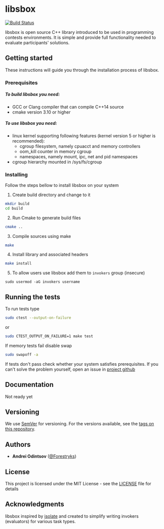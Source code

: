 # libsbox
[![Build Status](https://travis-ci.org/Forestryks/libsbox.svg?branch=master)](https://travis-ci.org/Forestryks/libsbox)

libsbox is open source C++ library introduced to be used in programming contests environments. It is simple and provide full functionality needed to evaluate participants' solutions.

## Getting started

These instructions will guide you through the installation process of libsbox.

### Prerequisites

##### To build libsbox you need:
 - GCC or Clang compiler that can compile C++14 source
 - cmake version 3.10 or higher
 
##### To use libsbox you need:
 - linux kernel supporting following features (kernel version 5 or higher is recommended):
    - cgroup filesystem, namely cpuacct and memory controllers
    - oom_kill counter in memory cgroup
    - namespaces, namely mount, ipc, net and pid namespaces
 - cgroup hierarchy mounted in /sys/fs/cgroup

### Installing
Follow the steps bellow to install libsbox on your system

1. Create build directory and change to it
 ```bash
 mkdir build
 cd build
 ```

2. Run Cmake to generate build files
 ```bash
 cmake ..
 ```

3. Compile sources using make
 ```bash
 make
 ```

4. Install library and associated headers
 ```bash
 make install
 ```

5. To allow users use libsbox add them to `invokers` group (insecure)
 ```bask
 sudo usermod -aG invokers username
 ```

## Running the tests

To run tests type
```bash
sudo ctest --output-on-failure
```
or
```bash
sudo CTEST_OUTPUT_ON_FAILURE=1 make test
```

If memory tests fail disable swap
```bash
sudo swapoff -a
```

If tests don't pass check whether your system satisfies prerequisites. If you can't solve the problem yourself, open an issue in [project github](https://github.com/Forestryks/libsbox)

## Documentation

Not ready yet

## Versioning

We use [SemVer](http://semver.org/) for versioning. For the versions available, see the [tags on this repository](https://github.com/Forestryks/libsbox/tags).

## Authors

 - **Andrei Odintsov** ([@Forestryks](https://github.com/Forestryks))

## License

This project is licensed under the MIT License - see the [LICENSE](LICENSE) file for details

## Acknowledgments
libsbox inspired by [isolate](https://github.com/ioi/isolate/) and created to simplify writing invokers (evaluators) for various task types.
